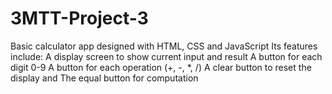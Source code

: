 # 3MTT-Project-3
Basic calculator app designed with HTML, CSS and JavaScript 
Its features include:
A display screen to show current input and result 
A button for each digit 0-9
A button for each operation (+, -, *, /)
A clear button to reset the display and
The equal button for computation
